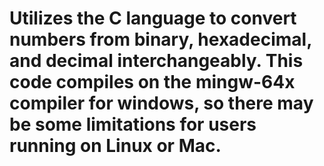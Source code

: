 # Utilizes the C language to convert numbers from binary, hexadecimal, and decimal interchangeably. This code compiles on the mingw-64x compiler for windows, so there may be some limitations for users running on Linux or Mac. 
